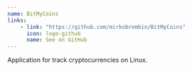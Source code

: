 ```yaml
---
name: BitMyCoins
links: 
    - link: "https://github.com/mirkobrombin/BitMyCoins"
      icon: logo-github
      name: See on GitHub
---
```

<p>Application for track cryptocurrencies on Linux.</p>